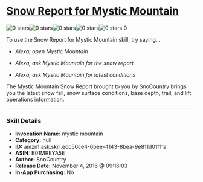 # [Snow Report for Mystic Mountain](http://alexa.amazon.com/#skills/amzn1.ask.skill.edc56ce4-6bee-4143-8bea-9e811d01f11a)
![0 stars](../../images/ic_star_border_black_18dp_1x.png)![0 stars](../../images/ic_star_border_black_18dp_1x.png)![0 stars](../../images/ic_star_border_black_18dp_1x.png)![0 stars](../../images/ic_star_border_black_18dp_1x.png)![0 stars](../../images/ic_star_border_black_18dp_1x.png) 0

To use the Snow Report for Mystic Mountain skill, try saying...

* *Alexa, open Mystic Mountain*

* *Alexa, ask Mystic Mountain for the snow report*

* *Alexa, ask Mystic Mountain for latest conditions*

The Mystic Mountain Snow Report brought to you by SnoCountry brings you the latest snow fall, snow surface conditions,  base depth, trail, and lift operations information.

***

### Skill Details

* **Invocation Name:** mystic mountain
* **Category:** null
* **ID:** amzn1.ask.skill.edc56ce4-6bee-4143-8bea-9e811d01f11a
* **ASIN:** B01MREYA5E
* **Author:** SnoCountry
* **Release Date:** November 4, 2016 @ 09:16:03
* **In-App Purchasing:** No
